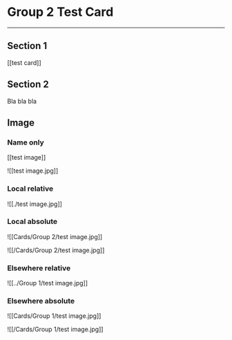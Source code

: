 # Group 2 Test Card

---

## Section 1

[[test card]]

## Section 2

Bla bla bla

## Image

### Name only

[[test image]]

![[test image.jpg]]

### Local relative

![[./test image.jpg]]

### Local absolute

![[Cards/Group 2/test image.jpg]]

![[/Cards/Group 2/test image.jpg]]

### Elsewhere relative

![[../Group 1/test image.jpg]]

### Elsewhere absolute

![[Cards/Group 1/test image.jpg]]

![[/Cards/Group 1/test image.jpg]]
